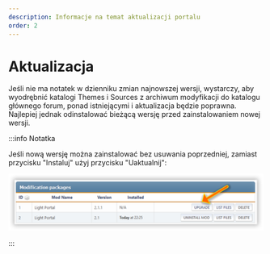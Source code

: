 ```yaml
---
description: Informacje na temat aktualizacji portalu
order: 2
---
```


# Aktualizacja

Jeśli nie ma notatek w dzienniku zmian najnowszej wersji, wystarczy, aby wyodrębnić katalogi Themes i Sources z archiwum modyfikacji do katalogu głównego forum, ponad istniejącymi i aktualizacja będzie poprawna. Najlepiej jednak odinstalować bieżącą wersję przed zainstalowaniem nowej wersji.

:::info Notatka

Jeśli nową wersję można zainstalować bez usuwania poprzedniej, zamiast przycisku "Instaluj" użyj przycisku "Uaktualnij":

![Updating](upgrade.png)

:::

